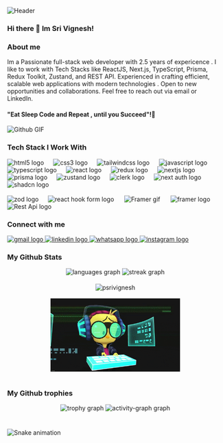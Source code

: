 ![Header](https://res.cloudinary.com/djndliwao/image/upload/v1713442984/gbq3jpyuxtlm2aqikmj5.png)
### Hi there 👋 Im Sri Vignesh!

### About me  

 Im a Passionate full-stack web developer with 2.5 years of expericence . I like to work with Tech Stacks like ReactJS, Next.js, TypeScript, Prisma, Redux Toolkit, Zustand, and REST API. Experienced in crafting efficient, 
 scalable web applications with modern technologies . Open to new opportunities and collaborations. Feel free to reach out via email or LinkedIn.

 #### "Eat Sleep Code and Repeat , until you Succeed"!👋

 ![Github GIF](https://github.com/PSriVignesH/PSriVignesH/assets/111482290/90a7ebd7-5cd9-4ef6-83d1-1a9460ae22c7)


### Tech Stack I Work With

<div align="left">
  <img src="https://cdn.jsdelivr.net/gh/devicons/devicon/icons/html5/html5-original.svg" height="36" alt="html5 logo"  />
  <img width="14" />
  <img src="https://cdn.jsdelivr.net/gh/devicons/devicon/icons/css3/css3-original.svg" height="36" alt="css3 logo"  />
  <img width="14" />
  <img src="https://cdn.simpleicons.org/tailwindcss/06B6D4" height="36" alt="tailwindcss logo"  />
  <img width="14" />
  <img src="https://skillicons.dev/icons?i=js" height="36" alt="javascript logo"  />
  <img width="14" />
  <img src="https://skillicons.dev/icons?i=ts" height="36" alt="typescript logo"  />
  <img width="14" />
  <img src="https://cdn.simpleicons.org/react/61DAFB" height="36" alt="react logo"  />
  <img width="14" />
  <img src="https://cdn.simpleicons.org/redux/764ABC" height="36" alt="redux logo"  />
  <img width="14" />
  <img src="https://skillicons.dev/icons?i=nextjs" height="36" alt="nextjs logo"  />
  <img width="14" />
  <img src="https://skillicons.dev/icons?i=prisma" height="36" alt="prisma logo"  />
  <img width="14" />
  <img src="https://res.cloudinary.com/djndliwao/image/upload/v1713442452/jprrfndy27ypdclevgek.png" height="40" alt="zustand logo"  />
  <img width="14" />
  <img src="https://cdn.simpleicons.org/clerk/#6C47FF" height="36" alt="clerk logo"  />
  <img width="14" />
  <img src="https://res.cloudinary.com/djndliwao/image/upload/v1713442372/pabwfdkczxvnp8kmvhiw.png" height="36" alt="next auth logo"  />
  <img width="14" />
  <img src="https://res.cloudinary.com/djndliwao/image/upload/v1713442655/y666cfnkymbeackmttyh.png" height="36" alt="shadcn logo"  />
  <img width="14" />
  <br/>
  <br/>
  <img src="https://cdn.simpleicons.org/zod/#3E67B1" height="36" alt="zod logo"  />
  <img width="14" />
  <img src="https://res.cloudinary.com/djndliwao/image/upload/v1713442541/qvdovw9cj6uh7sgs0tn8.png" height="36" alt="react hook form logo"  />
  <img width="16" />
   <img src="https://res.cloudinary.com/djndliwao/image/upload/v1713442810/nhep06szrxeixtr7a7tp.gif" height="36" alt="Framer gif"  />
  <img width="16" />
   <img src="https://res.cloudinary.com/djndliwao/image/upload/v1713442863/nl7neba9caehvzudr9i6.png" height="36" alt="framer logo"  />
  <img width="16" />
 <img src="https://res.cloudinary.com/djndliwao/image/upload/v1713442919/mnvgc91hhjow9vrzp2uk.png" height="36" alt="Rest Api logo"  />
  <img width="16" />
</div>

### Connect with me 

<div align="left">
  <a href="mailto:srivigneshdev@gmail.com" target="_blank">
    <img src="https://img.shields.io/static/v1?message=Gmail&logo=gmail&label=&color=D14836&logoColor=white&labelColor=&style=for-the-badge" height="35" alt="gmail logo"  />
  </a>
  <a href="https://www.linkedin.com/in/sri-vignesh-p-931671221" target="_blank">
    <img src="https://img.shields.io/static/v1?message=LinkedIn&logo=linkedin&label=&color=0077B5&logoColor=white&labelColor=&style=for-the-badge" height="35" alt="linkedin logo"  />
  </a>
  <a href="https://wa.me/6381043074" target="_blank">
    <img src="https://img.shields.io/static/v1?message=Whatsapp&logo=whatsapp&label=&color=25D366&logoColor=white&labelColor=&style=for-the-badge" height="35" alt="whatsapp logo"  />
  </a>
  <a href="https://www.instagram.com/__srivignesh__" target="_blank">
    <img src="https://img.shields.io/static/v1?message=Instagram&logo=instagram&label=&color=E4405F&logoColor=white&labelColor=&style=for-the-badge" height="35" alt="instagram logo"  />
  </a>
</div>

### My Github Stats

<div align="center" >
  <img src="https://github-readme-stats.vercel.app/api/top-langs?username=PSriVignesH&locale=en&hide_title=false&layout=compact&card_width=320&langs_count=5&theme=dracula&hide_border=false&order=2" height="150" alt="languages graph"  />
  <img src="https://streak-stats.demolab.com?user=PSriVignesH&locale=en&mode=daily&theme=dracula&hide_border=false&border_radius=5&order=3" height="150" alt="streak graph"  /> 
 <br/>
 <br/>
  <img align="center" src="https://github-readme-stats.vercel.app/api?username=psrivignesh&show_icons=true&theme=dracula&locale=en" alt="psrivignesh" />
  <br/>
 <br/>
  <img  align="center" src="./giphy.gif"  height="170" alt="gif"/>
 <br/>
</div>

 <br/>
 
### My Github trophies 

   <div align="center">
  <img src="https://github-profile-trophy.vercel.app?username=PSriVignesH&theme=dracula&column=-1&row=1&margin-w=8&margin-h=8&no-bg=false&no-frame=false&order=4" height="150" alt="trophy graph"  />
  <img src="https://github-readme-activity-graph.vercel.app/graph?username=PSriVignesH&radius=16&theme=react&area=true&order=5" height="300" alt="activity-graph graph"  />
  </div>
  
###
<br clear="both">

<img src="https://res.cloudinary.com/djndliwao/image/upload/v1713443319/ifsfr0boi3vlrtl8dvox.svg" alt="Snake animation" />



